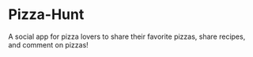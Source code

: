 # Pizza-Hunt
A social app for pizza lovers to share their favorite pizzas, share recipes, and comment on pizzas!

